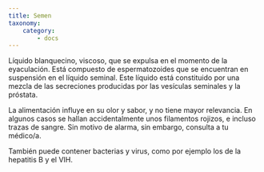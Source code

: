```yaml
---
title: Semen
taxonomy:
    category:
        - docs
---
```


Líquido blanquecino, viscoso, que se expulsa en el momento de la eyaculación. Está compuesto de espermatozoides que se encuentran en suspensión en el líquido seminal. Este líquido está constituido por una mezcla de las secreciones producidas por las vesículas seminales y la próstata.

La alimentación influye en su olor y sabor, y no tiene mayor relevancia. En algunos casos se hallan accidentalmente unos filamentos rojizos, e incluso trazas de sangre. Sin motivo de alarma, sin embargo, consulta a tu médico/a.

También puede contener bacterias y virus, como por ejemplo los de la hepatitis B y el VIH.